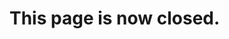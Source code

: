 <!--

<head>
  <script async src="https://www.googletagmanager.com/gtag/js?id=G-6971NP6T4P"></script>
  <script>
    window.dataLayer = window.dataLayer || [];
    function gtag(){dataLayer.push(arguments);}
    gtag('js', new Date());

    gtag('config', 'G-6971NP6T4P');
  </script>
</head>

# Ampion Voting System

1. Who Pro? - [See results](https://docs.google.com/forms/d/e/1FAIpQLSdFQHn2ThgxhUX3xLwgW33NaxrAMDJmyc_QM9QKEAH2hnY6Og/viewanalytics)
2. Kidnapping Video Feedback - **Form closed**

-->

# This page is now closed.